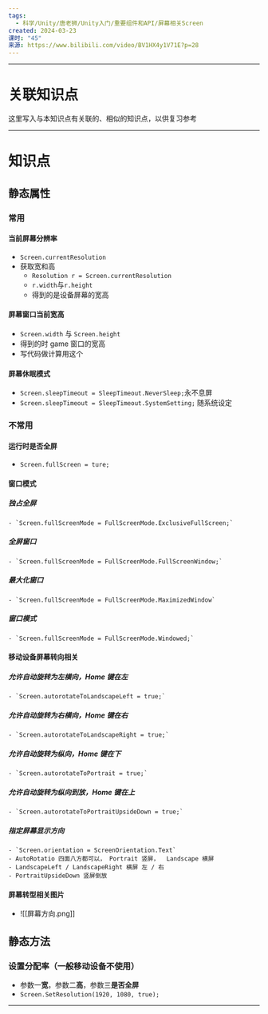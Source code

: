 ```yaml
---
tags:
  - 科学/Unity/唐老狮/Unity入门/重要组件和API/屏幕相关Screen
created: 2024-03-23
课时: "45"
来源: https://www.bilibili.com/video/BV1HX4y1V71E?p=28
---
```


---
# 关联知识点

这里写入与本知识点有关联的、相似的知识点，以供复习参考

---
# 知识点

## 静态属性

### 常用

#### 当前屏幕分辨率

- `Screen.currentResolution`
- 获取宽和高
	- `Resolution r = Screen.currentResolution`
	- `r.width`与`r.height`
	- 得到的是设备屏幕的宽高
#### 屏幕窗口当前宽高

- `Screen.width` 与 `Screen.height`
- 得到的时 game  窗口的宽高
- 写代码做计算用这个
#### 屏幕休眠模式

- `Screen.sleepTimeout = SleepTimeout.NeverSleep;`永不息屏
- `Screen.sleepTimeout = SleepTimeout.SystemSetting;` 随系统设定
### 不常用

#### 运行时是否全屏

- `Screen.fullScreen = ture;`
#### 窗口模式

##### 独占全屏
	- `Screen.fullScreenMode = FullScreenMode.ExclusiveFullScreen;`
##### 全屏窗口
	- `Screen.fullScreenMode = FullScreenMode.FullScreenWindow;`
##### 最大化窗口
	- `Screen.fullScreenMode = FullScreenMode.MaximizedWindow`
##### 窗口模式
	- `Screen.fullScreenMode = FullScreenMode.Windowed;`
#### 移动设备屏幕转向相关

##### 允许自动旋转为左横向，Home 键在左
	- `Screen.autorotateToLandscapeLeft = true;`
##### 允许自动旋转为右横向，Home 键在右
	- `Screen.autorotateToLandscapeRight = true;`
##### 允许自动旋转为纵向，Home 键在下
	- `Screen.autorotateToPortrait = true;`
##### 允许自动旋转为纵向到放，Home 键在上
	- `Screen.autorotateToPortraitUpsideDown = true;`
##### 指定屏幕显示方向
	- `Screen.orientation = ScreenOrientation.Text`
	- AutoRotatio 四面八方都可以， Portrait 竖屏，  Landscape 横屏
	- LandscapeLeft / LandscapeRight 横屏 左 / 右
	- PortraitUpsideDown 竖屏倒放
#### 屏幕转型相关图片

- ![[屏幕方向.png]]

## 静态方法

### 设置分配率（一般移动设备不使用）

- 参数一**宽**，参数二**高**，参数三**是否全屏**
- `Screen.SetResolution(1920, 1080, true);`

---
